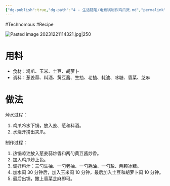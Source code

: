 ```yaml
---
{"dg-publish":true,"dg-path":"4 - 生活随笔/电煮锅制作鸡爪煲.md","permalink":"/4 - 生活随笔/电煮锅制作鸡爪煲/","created":"2023-12-21T11:21:29.000+08:00","updated":"2024-11-15T14:10:37.668+08:00"}
---
```


#Technomous #Recipe

![Pasted image 20231221114321.jpg|250](/img/user/0.Asset/resource/Pasted%20image%2020231221114321.jpg)

# 用料

- 食材：鸡爪、玉米、土豆、胡萝卜
- 调料：葱姜蒜、料酒、黄豆酱、生抽、老抽、耗油、冰糖、香菜、芝麻

# 做法

焯水过程：

1. 鸡爪冷水下锅，放入姜、葱和料酒。
2. 水烧开捞出夹爪。

制作过程：

1. 热锅凉油放入葱姜蒜炒香和两勺黄豆酱炒香。
2. 加入鸡爪炒上色。
3. 调好料汁：三勺生抽、一勺老抽、一勺耗油、一勺盐、两颗冰糖。
4. 加水闷 30 分钟后，加入玉米闷 10 分钟，最后加入土豆和胡萝卜闷 10 分钟。
5. 最后出锅，撒上香菜芝麻即可。
